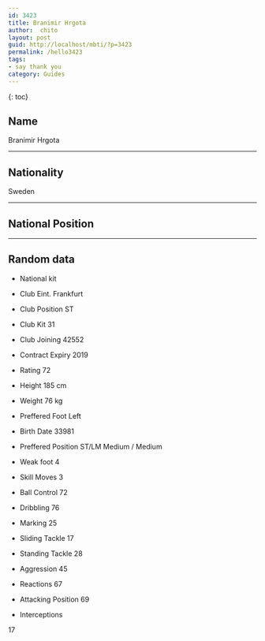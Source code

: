 ```yaml
---
id: 3423
title: Branimir Hrgota
author:  chito 
layout: post
guid: http://localhost/mbti/?p=3423
permalink: /hello3423
tags:
- say thank you
category: Guides
---
```



{: toc}


## Name  
Branimir Hrgota 

* * *

## Nationality  
Sweden 

* * *

## National Position 

* * *

## Random data 

  * National kit 
  * Club 
Eint. Frankfurt 

  * Club Position 
ST 

  * Club Kit 
31 

  * Club Joining 
42552 

  * Contract Expiry 
2019 

  * Rating 
72 

  * Height 
185 cm 

  * Weight 
76 kg 

  * Preffered Foot 
Left 

  * Birth Date 
33981 

  * Preffered Position 
ST/LM Medium / Medium 

  * Weak foot 
4 

  * Skill Moves 
3 

  * Ball Control 
72 

  * Dribbling 
76 

  * Marking 
25 

  * Sliding Tackle 
17 

  * Standing Tackle 
28 

  * Aggression 
45 

  * Reactions 
67 

  * Attacking Position 
69 

  * Interceptions 

17</ul>